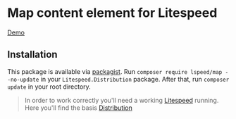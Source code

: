 # Map content element for Litespeed

[Demo](https://elements.litespeed.io/map)

## Installation

This package is available via [packagist]. Run `composer require lspeed/map --no-update` in your
`Litespeed.Distribution` package. After that, run `composer update` in your root directory.

> In order to work correctly you'll need a working [Litespeed] running. Here you'll find the basis [Distribution]

[litespeed]: https://litespeed.io
[distribution]: https://github.com/LitespeedProject/Distribution
[packagist]: https://packagist.org/packages/lspeed/map
